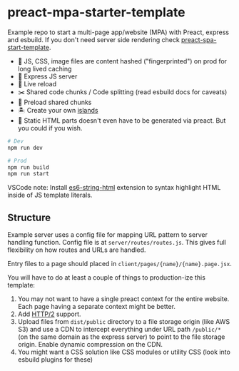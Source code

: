 # preact-mpa-starter-template

Example repo to start a multi-page app/website (MPA) with Preact, express and esbuild. If you don't need server side rendering check [preact-spa-start-template](https://github.com/Munawwar/preact-spa-starter-template).

- 🐢 JS, CSS, image files are content hashed ("fingerprinted") on prod for long lived caching
- 💽 Express JS server
- 🔄 Live reload
- ✂️ Shared code chunks / Code splitting (read esbuild docs for caveats)
- 🚀 Preload shared chunks
- 🏝️ Create your own [islands](https://jasonformat.com/islands-architecture/)
- 🌊 Static HTML parts doesn't even have to be generated via preact. But you could if you wish.

```sh
# Dev
npm run dev

# Prod
npm run build
npm run start
```

VSCode note: Install [es6-string-html](https://marketplace.visualstudio.com/items?itemName=Tobermory.es6-string-html) extension to syntax highlight HTML inside of JS template literals.

## Structure

Example server uses a config file for mapping URL pattern to server handling function. Config file is at `server/routes/routes.js`. This gives full flexibility on how routes and URLs are handled.

Entry files to a page should placed in `client/pages/{name}/{name}.page.jsx`.


You will have to do at least a couple of things to production-ize this template:
1. You may not want to have a single preact context for the entire website. Each page having a separate context might be better.
2. Add [HTTP/2](https://www.npmjs.com/package/http2-express-bridge) support.
3. Upload files from `dist/public` directory to a file storage origin (like AWS S3) and use a CDN to intercept everything under URL path `/public/*` (on the same domain as the express server) to point to the file storage origin. Enable dynamic compression on the CDN.
4. You might want a CSS solution like CSS modules or utility CSS (look into esbuild plugins for these)
